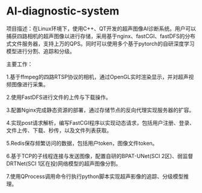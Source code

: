 # AI-diagnostic-system
项目描述：在Linux环境下，使用C++、QT开发的超声图像AI诊断系统。用户可以捕获四路相机的超声图像以进行存储，采用基于nginx、fastCGI、fastDFS的分布式文件服务器，支持上万的QPS。同时可以使用多个基于pytorch的自研深度学习模型进行分割、追踪和分级。

主要工作：

1.基于ffmpeg的四路RTSP协议的相机，通过OpenGL实时渲染显示，并对超声视频图像进行采集。

2.使用FastDFS进行文件的上传与下载操作。

3.配置Nginx完成静态资源的部署，通过存储节点的反向代理实现服务器的扩容。

4.实现post请求解析，编写FastCGI程序以实现动态请求，包括用户注册、登录、文件上传、下载、秒传，以及文件列表获取。

5.Redis保存频繁访问的数据，包括用户token，图像文件token。

6.基于TCP的子线程连接与发送图像，配置自研的BPAT-UNet(SCI 2区)、弱监督DRTNet(SCI 1区在投)网络模型的超声图像分割。

7.使用QProcess调用命令行执行python脚本实现超声影像的追踪、分级模型推理。
